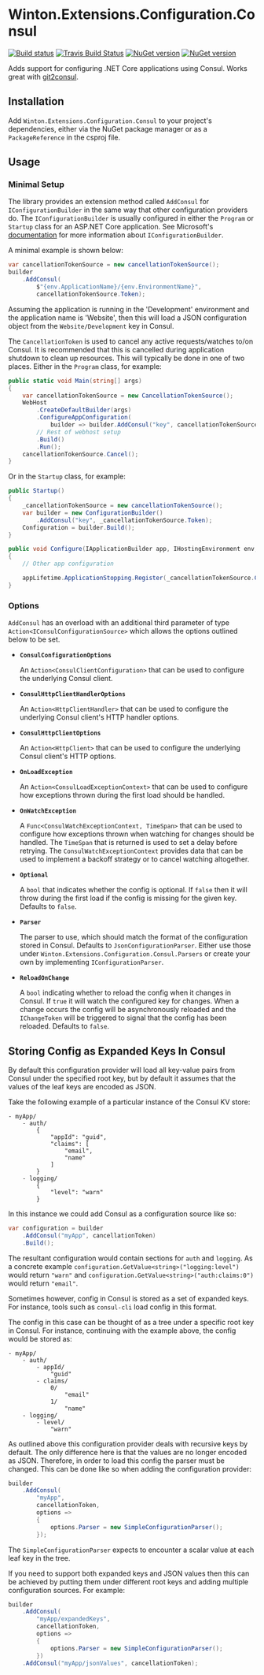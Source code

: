# Winton.Extensions.Configuration.Consul

[![Build status](https://ci.appveyor.com/api/projects/status/vlouj9n5ahqsgql9/branch/master?svg=true)](https://ci.appveyor.com/project/wintoncode/winton-extensions-configuration-consul/branch/master)
[![Travis Build Status](https://travis-ci.org/wintoncode/Winton.Extensions.Configuration.Consul.svg?branch=master)](https://travis-ci.org/wintoncode/Winton.Extensions.Configuration.Consul)
[![NuGet version](https://img.shields.io/nuget/v/Winton.Extensions.Configuration.Consul.svg)](https://www.nuget.org/packages/Winton.Extensions.Configuration.Consul)
[![NuGet version](https://img.shields.io/nuget/vpre/Winton.Extensions.Configuration.Consul.svg)](https://www.nuget.org/packages/Winton.Extensions.Configuration.Consul)

Adds support for configuring .NET Core applications using Consul. Works great with [git2consul](https://github.com/Cimpress-MCP/git2consul).

## Installation

Add `Winton.Extensions.Configuration.Consul` to your project's dependencies, either via the NuGet package manager or as a `PackageReference` in the csproj file.

## Usage

### Minimal Setup
The library provides an extension method called `AddConsul` for `IConfigurationBuilder` in the same way that other configuration providers do. The `IConfigurationBuilder` is usually configured in either the `Program` or `Startup` class for an ASP.NET Core application. See Microsoft's [documentation](https://docs.microsoft.com/en-us/aspnet/core/fundamentals/configuration/?view=aspnetcore-2.1) for more information about `IConfigurationBuilder`.

A minimal example is shown below:

```csharp
var cancellationTokenSource = new cancellationTokenSource();
builder
    .AddConsul(
        $"{env.ApplicationName}/{env.EnvironmentName}",
        cancellationTokenSource.Token);
```

Assuming the application is running in the 'Development' environment and the application name is 'Website', then this will load a JSON configuration object from the `Website/Development` key in Consul.

The `CancellationToken` is used to cancel any active requests/watches to/on Consul.
It is recommended that this is cancelled during application shutdown to clean up resources. This will typically be done in one of two places. Either in the `Program` class, for example:

```csharp
public static void Main(string[] args)
{
    var cancellationTokenSource = new CancellationTokenSource();
    WebHost
        .CreateDefaultBuilder(args)
        .ConfigureAppConfiguration(
            builder => builder.AddConsul("key", cancellationTokenSource.Token))
        // Rest of webhost setup
        .Build()
        .Run();
    cancellationTokenSource.Cancel();
}
```

Or in the `Startup` class, for example:

```csharp
public Startup()
{
    _cancellationTokenSource = new cancellationTokenSource();
    var builder = new ConfigurationBuilder()
        .AddConsul("key", _cancellationTokenSource.Token);
    Configuration = builder.Build();
}

public void Configure(IApplicationBuilder app, IHostingEnvironment env, IApplicationLifetime appLifetime)
{
    // Other app configuration

    appLifetime.ApplicationStopping.Register(_cancellationTokenSource.Cancel);
}
```

### Options
`AddConsul` has an overload with an additional third parameter of type `Action<IConsulConfigurationSource>` which allows the options outlined below to be set.

* **`ConsulConfigurationOptions`**

   An `Action<ConsulClientConfiguration>` that can be used to configure the underlying Consul client.
* **`ConsulHttpClientHandlerOptions`**

   An `Action<HttpClientHandler>` that can be used to configure the underlying Consul client's HTTP handler options.
* **`ConsulHttpClientOptions`**

   An `Action<HttpClient>` that can be used to configure the underlying Consul client's HTTP options.
* **`OnLoadException`**

   An `Action<ConsulLoadExceptionContext>` that can be used to configure how exceptions thrown during the first load should be handled.
* **`OnWatchException`**

   A `Func<ConsulWatchExceptionContext, TimeSpan>` that can be used to configure how exceptions thrown when watching for changes should be handled.
   The `TimeSpan` that is returned is used to set a delay before retrying. 
   The `ConsulWatchExceptionContext` provides data that can be used to implement a backoff strategy or to cancel watching altogether.
* **`Optional`**

   A `bool` that indicates whether the config is optional. If `false` then it will throw during the first load if the config is missing for the given key. Defaults to `false`.
* **`Parser`**

   The parser to use, which should match the format of the configuration stored in Consul. Defaults to `JsonConfigurationParser`. Either use those under `Winton.Extensions.Configuration.Consul.Parsers` or create your own by implementing `IConfigurationParser`.
* **`ReloadOnChange`**

   A `bool` indicating whether to reload the config when it changes in Consul.
   If `true` it will watch the configured key for changes. When a change occurs the config will be asynchronously reloaded and the `IChangeToken` will be triggered to signal that the config has been reloaded. Defaults to `false`.

## Storing Config as Expanded Keys In Consul

By default this configuration provider will load all key-value pairs from Consul under the specified root key, but by default it assumes that the values of the leaf keys are encoded as JSON.

Take the following example of a particular instance of the Consul KV store:
```
- myApp/
    - auth/
        { 
            "appId": "guid",
            "claims": [
                "email",
                "name"
            ]
        }
    - logging/
        {
            "level": "warn"
        }
```

In this instance we could add Consul as a configuration source like so:

```csharp
var configuration = builder
    .AddConsul("myApp", cancellationToken)
    .Build();
```

The resultant configuration would contain sections for `auth` and `logging`. As a concrete example `configuration.GetValue<string>("logging:level")` would return `"warn"` and `configuration.GetValue<string>("auth:claims:0")` would return `"email"`.

Sometimes however, config in Consul is stored as a set of expanded keys. For instance, tools such as `consul-cli` load config in this format. 

The config in this case can be thought of as a tree under a specific root key in Consul. For instance, continuing with the example above, the config would be stored as:

```
- myApp/
    - auth/
        - appId/
            "guid"
        - claims/
            0/
                "email"
            1/
                "name"
    - logging/
        - level/
            "warn"
```

As outlined above this configuration provider deals with recursive keys by default. The only difference here is that the values are no longer encoded as JSON. Therefore, in order to load this config the parser must be changed. This can be done like so when adding the configuration provider:

```csharp
builder
    .AddConsul(
        "myApp",
        cancellationToken,
        options =>
        {
            options.Parser = new SimpleConfigurationParser();
        });
```

The `SimpleConfigurationParser` expects to encounter a scalar value at each leaf key in the tree. 

If you need to support both expanded keys and JSON values then this can be achieved by putting them under different root keys and adding multiple configuration sources. For example:

```csharp
builder
    .AddConsul(
        "myApp/expandedKeys",
        cancellationToken,
        options =>
        {
            options.Parser = new SimpleConfigurationParser();
        })
    .AddConsul("myApp/jsonValues", cancellationToken);
```
